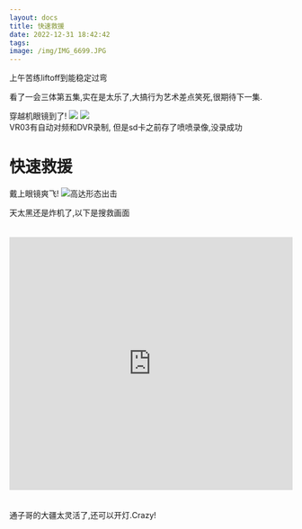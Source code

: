 ```yaml
---
layout: docs
title: 快速救援
date: 2022-12-31 18:42:42
tags:
image: /img/IMG_6699.JPG
---
```

上午苦练liftoff到能稳定过弯

<!--more-->

看了一会三体第五集,实在是太乐了,大搞行为艺术差点笑死,很期待下一集.

穿越机眼镜到了!
![](/img/99.jpg) 
![](/img/991.jpg)  
VR03有自动对频和DVR录制, 但是sd卡之前存了喷喷录像,没录成功

# 快速救援

戴上眼镜爽飞! 
![高达形态出击](/img/123.jpg)

天太黑还是炸机了,以下是搜救画面
<iframe src="https://player.bilibili.com/player.html?aid=477104450&bvid=BV1kK41117nV&cid=945579683&page=1"allowfullscreen="allowfullscreen" scrolling="no" frameborder="no" framespacing="0" style="width: 100%; height: 450px; max-width: 100%；align:center; padding:20px 0;"></iframe>

通子哥的大疆太灵活了,还可以开灯.Crazy!
